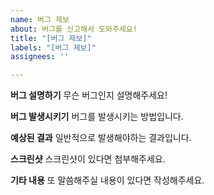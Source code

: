 ```yaml
---
name: 버그 제보
about: 버그를 신고해서 도와주세요!
title: "[버그 제보]"
labels: "[버그 제보]"
assignees: ''

---
```


**버그 설명하기**
무슨 버그인지 설명해주세요!

**버그 발생시키기**
버그를 발생시키는 방법입니다.

<!--
1. '...'으로 가세요
2. '....'를 클릭하세요
3. '....'로 스크롤 하세요
4. 에러를 확인하세요
-->

**예상된 결과**
일반적으로 발생해야하는 결과입니다.

**스크린샷**
스크린샷이 있다면 첨부해주세요.

**기타 내용**
또 말씀해주실 내용이 있다면 작성해주세요.
